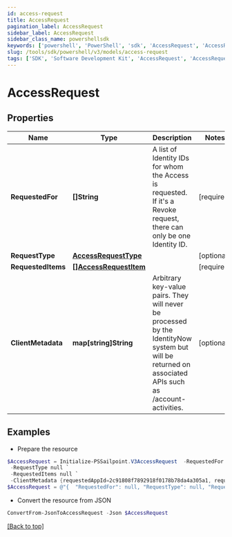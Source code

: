 ```yaml
---
id: access-request
title: AccessRequest
pagination_label: AccessRequest
sidebar_label: AccessRequest
sidebar_class_name: powershellsdk
keywords: ['powershell', 'PowerShell', 'sdk', 'AccessRequest', 'AccessRequest'] 
slug: /tools/sdk/powershell/v3/models/access-request
tags: ['SDK', 'Software Development Kit', 'AccessRequest', 'AccessRequest']
---
```



# AccessRequest

## Properties

Name | Type | Description | Notes
------------ | ------------- | ------------- | -------------
**RequestedFor** | **[]String** | A list of Identity IDs for whom the Access is requested. If it's a Revoke request, there can only be one Identity ID. | [required]
**RequestType** | [**AccessRequestType**](access-request-type) |  | [optional] 
**RequestedItems** | [**[]AccessRequestItem**](access-request-item) |  | [required]
**ClientMetadata** | **map[string]String** | Arbitrary key-value pairs. They will never be processed by the IdentityNow system but will be returned on associated APIs such as /account-activities. | [optional] 

## Examples

- Prepare the resource
```powershell
$AccessRequest = Initialize-PSSailpoint.V3AccessRequest  -RequestedFor null `
 -RequestType null `
 -RequestedItems null `
 -ClientMetadata {requestedAppId=2c91808f7892918f0178b78da4a305a1, requestedAppName=test-app}
$AccessRequest = @"{  "RequestedFor": null, "RequestType": null, "RequestedItems": null, "ClientMetadata": {"requestedAppId": "2c91808f7892918f0178b78da4a305a1", "requestedAppName": "test-app}" }}"@
```

- Convert the resource from JSON
```powershell
ConvertFrom-JsonToAccessRequest -Json $AccessRequest
```


[[Back to top]](#) 

